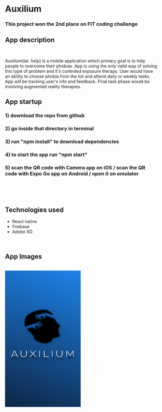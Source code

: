 # Auxilium
### This project won the 2nd place on FIT coding challenge

## App description

<br />

Auxilium(lat. help) is a mobile application which primary goal is to help people to overcome their phobias. App is using the only valid way of solving this type of problem and it's controled exposure therapy. User would have an ability to choose phobia from the list and attend daily or weekly tasks. App will be tracking user's info and feedback. Final task phase would be involving augmented reality therapies.


## App startup

### 1) download the repo from github 
### 2) go inside that directory in terminal 
### 3) run "npm install" to download dependencies 
### 4) to start the app run "npm start"
### 5) scan the QR code with Camera app on iOS / scan the QR code with Expo Go app on Android / open it on emulator 


<br />
<br />
<br />

## Technologies used
- React native 
- Firebase
- Adobe XD

<br />


## App Images

<br />

<img src="src/AppImages/slika1.png" width="250" height="450">



